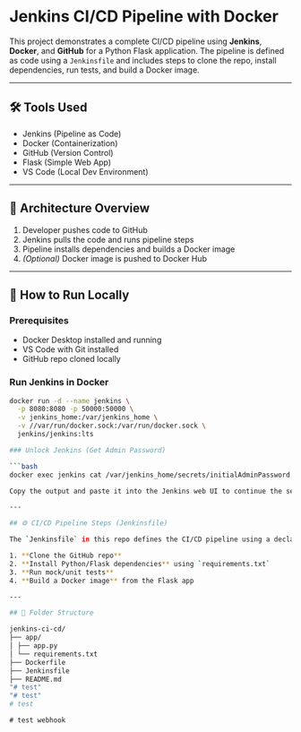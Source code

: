 # Jenkins CI/CD Pipeline with Docker

This project demonstrates a complete CI/CD pipeline using **Jenkins**, **Docker**, and **GitHub** for a Python Flask application. The pipeline is defined as code using a `Jenkinsfile` and includes steps to clone the repo, install dependencies, run tests, and build a Docker image.

---

## 🛠️ Tools Used

- Jenkins (Pipeline as Code)
- Docker (Containerization)
- GitHub (Version Control)
- Flask (Simple Web App)
- VS Code (Local Dev Environment)

---

## 🧱 Architecture Overview

1. Developer pushes code to GitHub  
2. Jenkins pulls the code and runs pipeline steps  
3. Pipeline installs dependencies and builds a Docker image  
4. *(Optional)* Docker image is pushed to Docker Hub  

---

## 🚀 How to Run Locally

### Prerequisites
- Docker Desktop installed and running
- VS Code with Git installed
- GitHub repo cloned locally

### Run Jenkins in Docker

```bash
docker run -d --name jenkins \
  -p 8080:8080 -p 50000:50000 \
  -v jenkins_home:/var/jenkins_home \
  -v //var/run/docker.sock:/var/run/docker.sock \
  jenkins/jenkins:lts

### Unlock Jenkins (Get Admin Password)

```bash
docker exec jenkins cat /var/jenkins_home/secrets/initialAdminPassword

Copy the output and paste it into the Jenkins web UI to continue the setup

---

## ⚙️ CI/CD Pipeline Steps (Jenkinsfile)

The `Jenkinsfile` in this repo defines the CI/CD pipeline using a declarative syntax. The pipeline performs the following steps:

1. **Clone the GitHub repo**
2. **Install Python/Flask dependencies** using `requirements.txt`
3. **Run mock/unit tests**
4. **Build a Docker image** from the Flask app

---

## 📁 Folder Structure

jenkins-ci-cd/
├── app/
│ ├── app.py
│ └── requirements.txt
├── Dockerfile
├── Jenkinsfile
├── README.md
"# test" 
"# test" 
#   t e s t  
 #   t e s t   w e b h o o k  
 